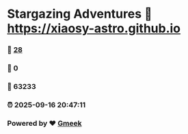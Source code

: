 # Stargazing Adventures :link: https://xiaosy-astro.github.io 
### :page_facing_up: [28](https://xiaosy-astro.github.io/tag.html) 
### :speech_balloon: 0 
### :hibiscus: 63233 
### :alarm_clock: 2025-09-16 20:47:11 
### Powered by :heart: [Gmeek](https://github.com/Meekdai/Gmeek)
